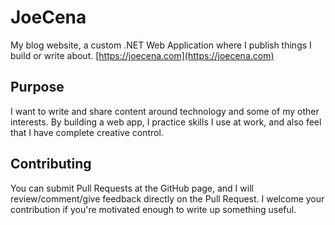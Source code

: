 # JoeCena
My blog website, a custom .NET Web Application where I publish things I build or write about.
[https://joecena.com](https://joecena.com)

## Purpose
I want to write and share content around technology and some of my other interests.
By building a web app, I practice skills I use at work, and also feel that I have complete creative control.

## Contributing
You can submit Pull Requests at the GitHub page, and I will review/comment/give feedback directly on the Pull Request.
I welcome your contribution if you're motivated enough to write up something useful.
